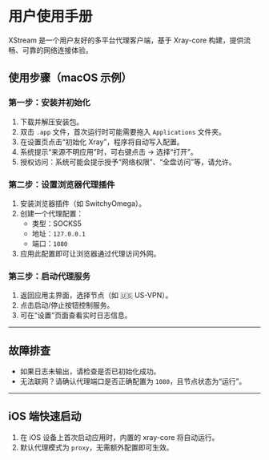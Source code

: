 # 用户使用手册

XStream 是一个用户友好的多平台代理客户端，基于 Xray-core 构建，提供流畅、可靠的网络连接体验。

## 使用步骤（macOS 示例）

### 第一步：安装并初始化

1. 下载并解压安装包。
2. 双击 `.app` 文件，首次运行时可能需要拖入 `Applications` 文件夹。
3. 在设置页点击“初始化 Xray”，程序将自动写入配置。
4. 系统提示“来源不明应用”时，可右键点击 → 选择“打开”。
5. 授权访问：系统可能会提示授予“网络权限”、“全盘访问”等，请允许。

### 第二步：设置浏览器代理插件

1. 安装浏览器插件（如 SwitchyOmega）。
2. 创建一个代理配置：
   - 类型：SOCKS5
   - 地址：`127.0.0.1`
   - 端口：`1080`
3. 应用此配置即可让浏览器通过代理访问外网。

### 第三步：启动代理服务

1. 返回应用主界面，选择节点（如 🇺🇸 US-VPN）。
2. 点击启动/停止按钮控制服务。
3. 可在“设置”页面查看实时日志信息。

---

## 故障排查

- 如果日志未输出，请检查是否已初始化成功。
- 无法联网？请确认代理端口是否正确配置为 `1080`，且节点状态为“运行”。

---

## iOS 端快速启动

1. 在 iOS 设备上首次启动应用时，内置的 xray-core 将自动运行。
2. 默认代理模式为 `proxy`，无需额外配置即可生效。
